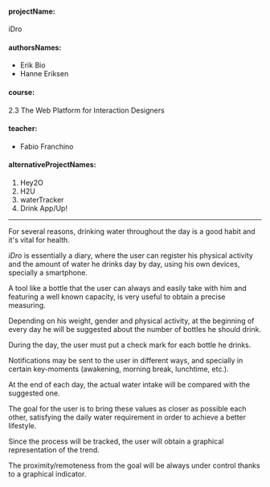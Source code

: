 <h4>projectName:</h4>
iDro

<h4>authorsNames:</h4>
  <ul>
    <li>Erik Bio</li>
    <li>Hanne Eriksen</li>
  </ul>

<h4>course:</h4>
2.3 The Web Platform for Interaction Designers

<h4>teacher:</h4>
  <ul>
    <li>Fabio Franchino</li>
  </ul>

<h4>alternativeProjectNames:</h4>
  <ol>
    <li>Hey2O</li>
    <li>H2U</li>
    <li>waterTracker</li>
    <li>Drink App/Up!</li>
  </ol>

<hr>

For several reasons, drinking water throughout the day is a good habit and it's vital for health.

<em>iDro</em> is essentially a diary, where the user can register his physical activity and the amount of water he drinks day by day, using his own devices, specially a smartphone.

A tool like a bottle that the user can always and easily take with him and featuring a well known capacity, is very useful to obtain a precise measuring.

Depending on his weight, gender and physical activity, at the beginning of every day he will be suggested about the number of bottles he should drink.

During the day, the user must put a check mark for each bottle he drinks.

Notifications may be sent to the user in different ways, and specially in certain key-moments (awakening, morning break, lunchtime, etc.).

At the end of each day, the actual water intake will be compared with the suggested one.

The goal for the user is to bring these values as closer as possible each other, satisfying the daily water requirement in order to achieve a better lifestyle.

Since the process will be tracked, the user will obtain a graphical representation of the trend.

The proximity/remoteness from the goal will be always under control thanks to a graphical indicator.

